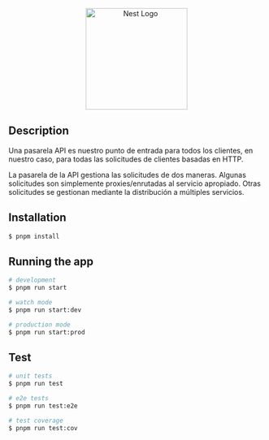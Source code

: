 <p align="center">
  <a href="http://nestjs.com/" target="blank"><img src="https://nestjs.com/img/logo-small.svg" width="200" alt="Nest Logo" /></a>
</p>



## Description

Una pasarela API es nuestro punto de entrada para todos los clientes, en nuestro caso, para todas las solicitudes de clientes basadas en HTTP.

La pasarela de la API gestiona las solicitudes de dos maneras. Algunas solicitudes son simplemente proxies/enrutadas al servicio apropiado. Otras solicitudes se gestionan mediante la distribución a múltiples servicios. 

## Installation

```bash
$ pnpm install
```

## Running the app

```bash
# development
$ pnpm run start

# watch mode
$ pnpm run start:dev

# production mode
$ pnpm run start:prod
```

## Test

```bash
# unit tests
$ pnpm run test

# e2e tests
$ pnpm run test:e2e

# test coverage
$ pnpm run test:cov
```
